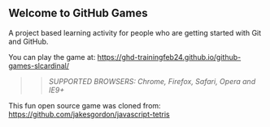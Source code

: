 ## Welcome to GitHub Games

A project based learning activity for people who are getting started with Git and GitHub.

You can play the game at: https://ghd-trainingfeb24.github.io/github-games-slcardinal/

>> _*SUPPORTED BROWSERS*: Chrome, Firefox, Safari, Opera and IE9+_

This fun open source game was cloned from: https://github.com/jakesgordon/javascript-tetris
